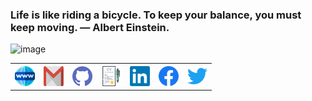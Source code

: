 ### Life is like riding a bicycle. To keep your balance, you must keep moving. — Albert Einstein.
![image](assets/gif003.gif)
<table>
    <tr>
      <th><a href="https://cosmicray001.github.io/" target="_blank"><img alt="me on web" src="assets/www.svg" title="me on web" width="32" height="32" /></a></th>
      <th><a href="mailto:samiulislambracu@gmail.com" target="_blank"><img alt="Gmail" src="assets/google-gmail.svg" title="Email" width="32" height="32" /></a></th>
      <th><a href="https://github.com/cosmicray001" target="_blank"><img alt="GitHub" title="GitHub" height="32" width="32" src="assets/github.svg"></a></th>
      <th><a href="assets/docs/samiul_islam.pdf" target="_blank"><img alt="CV" title="CV" height="32" width="32" src="assets/cv.svg"></a></th>
      <th><a href="https://www.linkedin.com/in/cosmicray001/" target="_blank"><img alt="LinkedIn" title="LinkedIn" height="32" width="32" src="assets/linkedin.svg"></a></th>
      <th><a href="https://www.facebook.com/cosmicray001" target="_blank"><img alt="Facebook" title="Facebook" height="32" width="32" src="assets/facebook.svg"></a></th>
      <th><a href="https://twitter.com/samiul0112" target="_blank"><img alt="Twitter" title="Twitter" height="32" width="32" src="assets/twitter.svg"></a></th>
    </tr>
</table>

